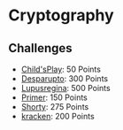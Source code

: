 # Cryptography

## Challenges
 - [Child'sPlay](Child'sPlay): 50 Points
 - [Desparupto](Desparupto): 300 Points
 - [Lupusregina](Lupusregina): 500 Points
 - [Primer](Primer): 150 Points
 - [Shorty](Shorty): 275 Points
 - [kracken](kracken): 200 Points